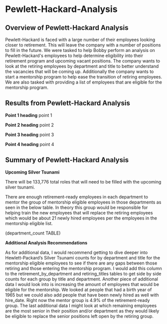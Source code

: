 # Pewlett-Hackard-Analysis

## Overview of Pewlett-Hackard Analysis
Pewlett-Hackard is faced with a large number of their employees looking closer to retirement. This will leave the company with a number of positions to fill in the future. We were tasked to help Bobby perform an analysis on Pewlett-Hackard's employees to help determine eligibility into their retirement program and upcoming vacant positions. The company wants to look at the retiring employees by department and title to better understand the vacancies that will be coming up. Additionally the company wants to start a mentorship program to help ease the transition of retiring employees. We are also tasked with providing a list of employees that are eligible for the mentorship program.

## Results from Pewlett-Hackard Analysis

**Point 1 heading**
point 1

**Point 2 heading**
point 2

**Point 3 heading**
point 3

**Point 4 heading**
point 4

## Summary of Pewlett-Hackard Analysis

**Upcoming Silver Tsunami**

There will be 133,776 total roles that will need to be filled with the upcoming silver tsunami.

There are enough retirement-ready employees in each department to mentor the group of mentorship eligible employees in those departments as seen in the below table. In theory this group would be responsible for helping train the new employees that will replace the retiring employees which would be about 21 newly hired employees per the employees in the mentorship eligible list.

(department_count TABLE)

**Additional Analysis Recommendations**

As for additional data, I would recommend getting to dive deeper into Hewlett-Packard’s Silver Tsunami counts for by department and title for the mentorship eligible employees to see if there are any gaps between those retiring and those entering the mentorship program. I would add this column to the retirement_by_department and retiring_titles tables to get side by side counts for each group by title and department. Another piece of additional data I would look into is increasing the amount of employees that would be eligible for the mentorship. We looked at people that had a birth year of 1965 but we could also add people that have been newly hired as well with hire_date. Right now the mentor group is 4.9% of the retirement-ready group. The last additional data I might look at which remaining employees are the most senior in their position and/or department as they would likely be eligible to replace the senior positions left open by the retiring group.
